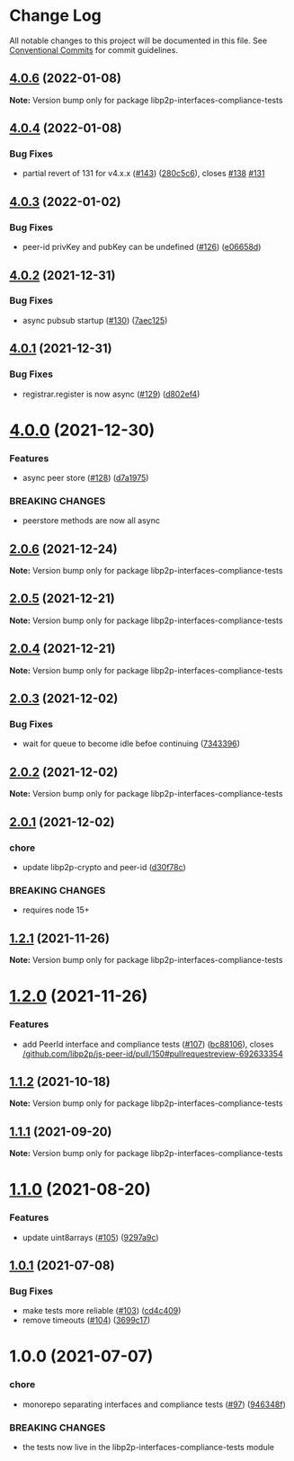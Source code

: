 # Change Log

All notable changes to this project will be documented in this file.
See [Conventional Commits](https://conventionalcommits.org) for commit guidelines.

## [4.0.6](https://github.com/libp2p/js-libp2p-interfaces/compare/libp2p-interfaces-compliance-tests@4.0.4...libp2p-interfaces-compliance-tests@4.0.6) (2022-01-08)

**Note:** Version bump only for package libp2p-interfaces-compliance-tests





## [4.0.4](https://github.com/libp2p/js-libp2p-interfaces/compare/libp2p-interfaces-compliance-tests@4.0.3...libp2p-interfaces-compliance-tests@4.0.4) (2022-01-08)


### Bug Fixes

* partial revert of 131 for v4.x.x ([#143](https://github.com/libp2p/js-libp2p-interfaces/issues/143)) ([280c5c6](https://github.com/libp2p/js-libp2p-interfaces/commit/280c5c6987907561454c49568dbae5c2f27a3057)), closes [#138](https://github.com/libp2p/js-libp2p-interfaces/issues/138) [#131](https://github.com/libp2p/js-libp2p-interfaces/issues/131)





## [4.0.3](https://github.com/libp2p/js-libp2p-interfaces/compare/libp2p-interfaces-compliance-tests@4.0.2...libp2p-interfaces-compliance-tests@4.0.3) (2022-01-02)


### Bug Fixes

* peer-id privKey and pubKey can be undefined ([#126](https://github.com/libp2p/js-libp2p-interfaces/issues/126)) ([e06658d](https://github.com/libp2p/js-libp2p-interfaces/commit/e06658d375ab1c7b76a4f742835e2832cc2530e7))





## [4.0.2](https://github.com/libp2p/js-libp2p-interfaces/compare/libp2p-interfaces-compliance-tests@4.0.1...libp2p-interfaces-compliance-tests@4.0.2) (2021-12-31)


### Bug Fixes

* async pubsub startup ([#130](https://github.com/libp2p/js-libp2p-interfaces/issues/130)) ([7aec125](https://github.com/libp2p/js-libp2p-interfaces/commit/7aec12574d08881c4fe4ec513f38e680f48ee111))





## [4.0.1](https://github.com/libp2p/js-libp2p-interfaces/compare/libp2p-interfaces-compliance-tests@4.0.0...libp2p-interfaces-compliance-tests@4.0.1) (2021-12-31)


### Bug Fixes

* registrar.register is now async ([#129](https://github.com/libp2p/js-libp2p-interfaces/issues/129)) ([d802ef4](https://github.com/libp2p/js-libp2p-interfaces/commit/d802ef4b98962e774d26cc3b4908a309686306ed))





# [4.0.0](https://github.com/libp2p/js-libp2p-interfaces/compare/libp2p-interfaces-compliance-tests@2.0.6...libp2p-interfaces-compliance-tests@4.0.0) (2021-12-30)


### Features

* async peer store ([#128](https://github.com/libp2p/js-libp2p-interfaces/issues/128)) ([d7a1975](https://github.com/libp2p/js-libp2p-interfaces/commit/d7a197542ba197f9fcfab876e9f7cfd8ab3ab15a))


### BREAKING CHANGES

* peerstore methods are now all async





## [2.0.6](https://github.com/libp2p/js-libp2p-interfaces/compare/libp2p-interfaces-compliance-tests@2.0.5...libp2p-interfaces-compliance-tests@2.0.6) (2021-12-24)

**Note:** Version bump only for package libp2p-interfaces-compliance-tests





## [2.0.5](https://github.com/libp2p/js-libp2p-interfaces/compare/libp2p-interfaces-compliance-tests@2.0.4...libp2p-interfaces-compliance-tests@2.0.5) (2021-12-21)

**Note:** Version bump only for package libp2p-interfaces-compliance-tests





## [2.0.4](https://github.com/libp2p/js-libp2p-interfaces/compare/libp2p-interfaces-compliance-tests@2.0.3...libp2p-interfaces-compliance-tests@2.0.4) (2021-12-21)

**Note:** Version bump only for package libp2p-interfaces-compliance-tests





## [2.0.3](https://github.com/libp2p/js-libp2p-interfaces/compare/libp2p-interfaces-compliance-tests@2.0.2...libp2p-interfaces-compliance-tests@2.0.3) (2021-12-02)


### Bug Fixes

* wait for queue to become idle befoe continuing ([7343396](https://github.com/libp2p/js-libp2p-interfaces/commit/7343396e17cefeae60cd6aad106eead2da5f464c))





## [2.0.2](https://github.com/libp2p/js-libp2p-interfaces/compare/libp2p-interfaces-compliance-tests@2.0.1...libp2p-interfaces-compliance-tests@2.0.2) (2021-12-02)

**Note:** Version bump only for package libp2p-interfaces-compliance-tests





## [2.0.1](https://github.com/libp2p/js-libp2p-interfaces/compare/libp2p-interfaces-compliance-tests@1.2.1...libp2p-interfaces-compliance-tests@2.0.1) (2021-12-02)


### chore

* update libp2p-crypto and peer-id ([d30f78c](https://github.com/libp2p/js-libp2p-interfaces/commit/d30f78cf24aaca89beecfa6456b683ce5fc55b1f))


### BREAKING CHANGES

* requires node 15+





## [1.2.1](https://github.com/libp2p/js-libp2p-interfaces/compare/libp2p-interfaces-compliance-tests@1.2.0...libp2p-interfaces-compliance-tests@1.2.1) (2021-11-26)

**Note:** Version bump only for package libp2p-interfaces-compliance-tests





# [1.2.0](https://github.com/libp2p/js-libp2p-interfaces/compare/libp2p-interfaces-compliance-tests@1.1.2...libp2p-interfaces-compliance-tests@1.2.0) (2021-11-26)


### Features

* add PeerId interface and compliance tests ([#107](https://github.com/libp2p/js-libp2p-interfaces/issues/107)) ([bc88106](https://github.com/libp2p/js-libp2p-interfaces/commit/bc8810684f438e21eb52dbc7491b4ba5eefd18c2)), closes [/github.com/libp2p/js-peer-id/pull/150#pullrequestreview-692633354](https://github.com//github.com/libp2p/js-peer-id/pull/150/issues/pullrequestreview-692633354)





## [1.1.2](https://github.com/libp2p/js-libp2p-interfaces/compare/libp2p-interfaces-compliance-tests@1.1.1...libp2p-interfaces-compliance-tests@1.1.2) (2021-10-18)

**Note:** Version bump only for package libp2p-interfaces-compliance-tests





## [1.1.1](https://github.com/libp2p/js-libp2p-interfaces/compare/libp2p-interfaces-compliance-tests@1.1.0...libp2p-interfaces-compliance-tests@1.1.1) (2021-09-20)

**Note:** Version bump only for package libp2p-interfaces-compliance-tests





# [1.1.0](https://github.com/libp2p/js-libp2p-interfaces/compare/libp2p-interfaces-compliance-tests@1.0.1...libp2p-interfaces-compliance-tests@1.1.0) (2021-08-20)


### Features

* update uint8arrays ([#105](https://github.com/libp2p/js-libp2p-interfaces/issues/105)) ([9297a9c](https://github.com/libp2p/js-libp2p-interfaces/commit/9297a9c379276d03c8da849af6108b38e581b4a6))





## [1.0.1](https://github.com/libp2p/js-libp2p-interfaces/compare/libp2p-interfaces-compliance-tests@1.0.0...libp2p-interfaces-compliance-tests@1.0.1) (2021-07-08)


### Bug Fixes

* make tests more reliable ([#103](https://github.com/libp2p/js-libp2p-interfaces/issues/103)) ([cd4c409](https://github.com/libp2p/js-libp2p-interfaces/commit/cd4c40908efe2e9ffc14aa61aace5176a43fd70a))
* remove timeouts ([#104](https://github.com/libp2p/js-libp2p-interfaces/issues/104)) ([3699c17](https://github.com/libp2p/js-libp2p-interfaces/commit/3699c17f022da40a87ab24adc3b2081df7a0ddcd))





# 1.0.0 (2021-07-07)


### chore

* monorepo separating interfaces and compliance tests ([#97](https://github.com/libp2p/js-libp2p-interfaces/issues/97)) ([946348f](https://github.com/libp2p/js-libp2p-interfaces/commit/946348f7f8acc1ff7bc9cd0ab4c2602d41106f76))


### BREAKING CHANGES

* the tests now live in the libp2p-interfaces-compliance-tests module
